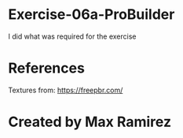 # Exercise-06a-ProBuilder
I did what was required for the exercise
# References

Textures from: https://freepbr.com/

# Created by Max Ramirez

